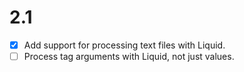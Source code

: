 # 2.1
  - [x] Add support for processing text files with Liquid.
  - [ ] Process tag arguments with Liquid, not just values.
